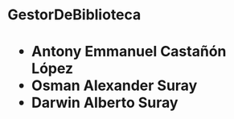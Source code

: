 <h1> GestorDeBiblioteca <h1>

- Antony Emmanuel Castañón López
- Osman Alexander Suray
- Darwin Alberto Suray
